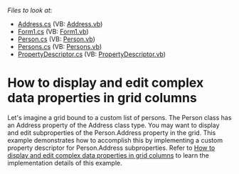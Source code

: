 <!-- default file list -->
*Files to look at*:

* [Address.cs](./CS/Address.cs) (VB: [Address.vb](./VB/Address.vb))
* [Form1.cs](./CS/Form1.cs) (VB: [Form1.vb](./VB/Form1.vb))
* [Person.cs](./CS/Person.cs) (VB: [Person.vb](./VB/Person.vb))
* [Persons.cs](./CS/Persons.cs) (VB: [Persons.vb](./VB/Persons.vb))
* [PropertyDescriptor.cs](./CS/PropertyDescriptor.cs) (VB: [PropertyDescriptor.vb](./VB/PropertyDescriptor.vb))
<!-- default file list end -->
# How to display and edit complex data properties in grid columns


<p>Let's imagine a grid bound to a custom list of persons. The Person class has an Address property of the Address class type. You may want to display and edit subproperties of the Person.Address property in the grid. This example demonstrates how to accomplish this by implementing a custom property descriptor for Person.Address subproperties.  Refer to <a href="https://www.devexpress.com/Support/Center/p/A579">How to display and edit complex data properties in grid columns</a> to learn the implementation details of this example.</p>

<br/>


